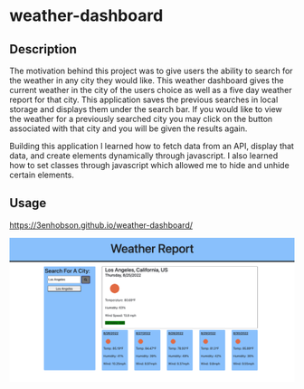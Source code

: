 # weather-dashboard

## Description

The motivation behind this project was to give users the ability to search for the weather in any city they would like. This weather dashboard gives the current weather in the city of the users choice as well as a five day weather report for that city. This application saves the previous searches in local storage and displays them under the search bar. If you would like to view the weather for a previously searched city you may click on the button associated with that city and you will be given the results again. 

Building this application I learned how to fetch data from an API, display that data, and create elements dynamically through javascript. I also learned how to set classes through javascript which allowed me to hide and unhide certain elements.

## Usage

https://3enhobson.github.io/weather-dashboard/
    
![Weather Dashboard](Assets/images/weatherDashboard.png)
    
